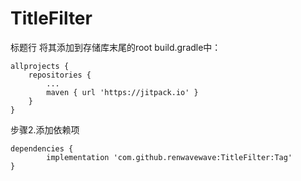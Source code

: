 # TitleFilter
标题行
将其添加到存储库末尾的root build.gradle中：

	allprojects {
		repositories {
			...
			maven { url 'https://jitpack.io' }
		}
	}
步骤2.添加依赖项

	dependencies {
	        implementation 'com.github.renwavewave:TitleFilter:Tag'
	}
